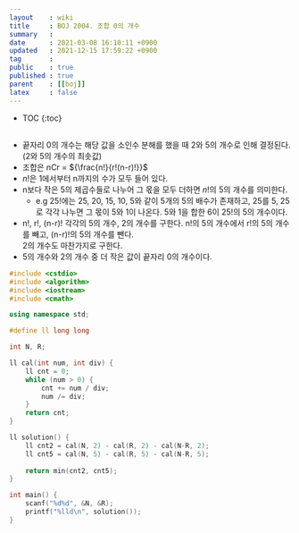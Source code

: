 ```yaml
---
layout    : wiki
title     : BOJ 2004. 조합 0의 개수
summary   : 
date      : 2021-03-08 16:10:11 +0900
updated   : 2021-12-15 17:59:22 +0900
tag       : 
public    : true
published : true
parent    : [[boj]]
latex     : false
---
```

* TOC
{:toc}

## 
- 끝자리 0의 개수는 해당 값을 소인수 분해를 했을 때 2와 5의 개수로 인해 결정된다. (2와 5의 개수의 최솟값)
- 조합은 nCr = ${\frac{n!}{r!(n-r)!}}$
- ${n!}$은 1에서부터 n까지의 수가 모두 들어 있다.
- n보다 작은 5의 제곱수들로 나누어 그 몫을 모두 더하면 ${n!}$의 5의 개수를 의미한다.
	- e.g 25!에는 25, 20, 15, 10, 5와 같이 5개의 5의 배수가 존재하고, 25를 5, 25로 각각 나누면 그 몫이 5와 1이 나온다. 5와 1을 합한 6이 25!의 5의 개수이다.
- n!, r!, (n-r)! 각각의 5의 개수, 2의 개수를 구한다. n!의 5의 개수에서 r!의 5의 개수를 빼고, (n-r)!의 5의 개수를 뺀다.  
	2의 개수도 마찬가지로 구한다.
- 5의 개수와 2의 개수 중 더 작은 값이 끝자리 0의 개수이다.

```cpp linenos
#include <cstdio>
#include <algorithm>
#include <iostream>
#include <cmath>

using namespace std;

#define ll long long

int N, R;

ll cal(int num, int div) {
	ll cnt = 0;
	while (num > 0) {
		cnt += num / div;
		num /= div;
	}
	return cnt;
}

ll solution() {
	ll cnt2 = cal(N, 2) - cal(R, 2) - cal(N-R, 2);
	ll cnt5 = cal(N, 5) - cal(R, 5) - cal(N-R, 5);
	
	return min(cnt2, cnt5);
}

int main() {
	scanf("%d%d", &N, &R);
	printf("%lld\n", solution());
}
```
